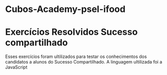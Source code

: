 # Cubos-Academy-psel-ifood
# Exercícios Resolvidos Sucesso compartilhado



Esses exercícios foram ultilizados para testar os conhecimentos dos candidatos a alunos do Sucesso Compartilhado.
A linguagem ultilizada foi a JavaScript

